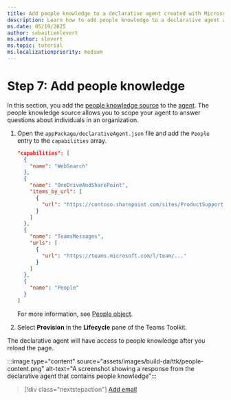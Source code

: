 ```yaml
---
title: Add people knowledge to a declarative agent created with Microsoft 365 Agents Toolkit
description: Learn how to add people knowledge to a declarative agent as a step in building your first agent with Microsoft 365 Agents Toolkit.
ms.date: 05/19/2025
author: sebastienlevert
ms.author: slevert
ms.topic: tutorial
ms.localizationpriority: medium
---
```


# Step 7: Add people knowledge

In this section, you add the [people knowledge source](knowledge-sources.md#people) to the [agent](build-declarative-agents-create-agent.md). The people knowledge source allows you to scope your agent to answer questions about individuals in an organization.

1. Open the `appPackage/declarativeAgent.json` file and add the `People` entry to the `capabilities` array.

    ```json
    "capabilities": [
      {
        "name": "WebSearch"
      },
      {
        "name": "OneDriveAndSharePoint",
        "items_by_url": [
          {
            "url": "https://contoso.sharepoint.com/sites/ProductSupport"
          }
        ]
      },
      {
        "name": "TeamsMessages",
        "urls": [
          {
            "url": "https://teams.microsoft.com/l/team/..."
          }
        ]
      },
      {
        "name": "People"
      }
    ]
    ```

    For more information, see [People object](declarative-agent-manifest-1.4.md#people-object).

1. Select **Provision** in the **Lifecycle** pane of the Teams Toolkit.

The declarative agent will have access to people knowledge after you reload the page.

:::image type="content" source="assets/images/build-da/ttk/people-content.png" alt-text="A screenshot showing a response from the declarative agent that contains people knowledge":::

> [!div class="nextstepaction"]
> [Add email](build-declarative-agents-email.md)
